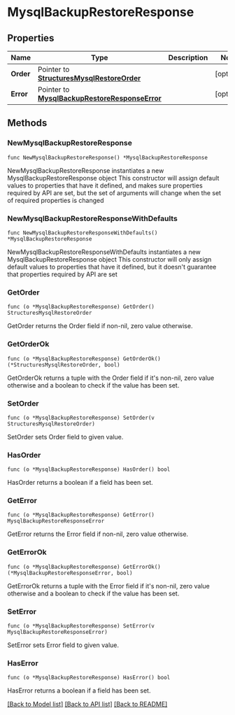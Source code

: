 # MysqlBackupRestoreResponse

## Properties

Name | Type | Description | Notes
------------ | ------------- | ------------- | -------------
**Order** | Pointer to [**StructuresMysqlRestoreOrder**](StructuresMysqlRestoreOrder.md) |  | [optional] 
**Error** | Pointer to [**MysqlBackupRestoreResponseError**](MysqlBackupRestoreResponseError.md) |  | [optional] 

## Methods

### NewMysqlBackupRestoreResponse

`func NewMysqlBackupRestoreResponse() *MysqlBackupRestoreResponse`

NewMysqlBackupRestoreResponse instantiates a new MysqlBackupRestoreResponse object
This constructor will assign default values to properties that have it defined,
and makes sure properties required by API are set, but the set of arguments
will change when the set of required properties is changed

### NewMysqlBackupRestoreResponseWithDefaults

`func NewMysqlBackupRestoreResponseWithDefaults() *MysqlBackupRestoreResponse`

NewMysqlBackupRestoreResponseWithDefaults instantiates a new MysqlBackupRestoreResponse object
This constructor will only assign default values to properties that have it defined,
but it doesn't guarantee that properties required by API are set

### GetOrder

`func (o *MysqlBackupRestoreResponse) GetOrder() StructuresMysqlRestoreOrder`

GetOrder returns the Order field if non-nil, zero value otherwise.

### GetOrderOk

`func (o *MysqlBackupRestoreResponse) GetOrderOk() (*StructuresMysqlRestoreOrder, bool)`

GetOrderOk returns a tuple with the Order field if it's non-nil, zero value otherwise
and a boolean to check if the value has been set.

### SetOrder

`func (o *MysqlBackupRestoreResponse) SetOrder(v StructuresMysqlRestoreOrder)`

SetOrder sets Order field to given value.

### HasOrder

`func (o *MysqlBackupRestoreResponse) HasOrder() bool`

HasOrder returns a boolean if a field has been set.

### GetError

`func (o *MysqlBackupRestoreResponse) GetError() MysqlBackupRestoreResponseError`

GetError returns the Error field if non-nil, zero value otherwise.

### GetErrorOk

`func (o *MysqlBackupRestoreResponse) GetErrorOk() (*MysqlBackupRestoreResponseError, bool)`

GetErrorOk returns a tuple with the Error field if it's non-nil, zero value otherwise
and a boolean to check if the value has been set.

### SetError

`func (o *MysqlBackupRestoreResponse) SetError(v MysqlBackupRestoreResponseError)`

SetError sets Error field to given value.

### HasError

`func (o *MysqlBackupRestoreResponse) HasError() bool`

HasError returns a boolean if a field has been set.


[[Back to Model list]](../README.md#documentation-for-models) [[Back to API list]](../README.md#documentation-for-api-endpoints) [[Back to README]](../README.md)


